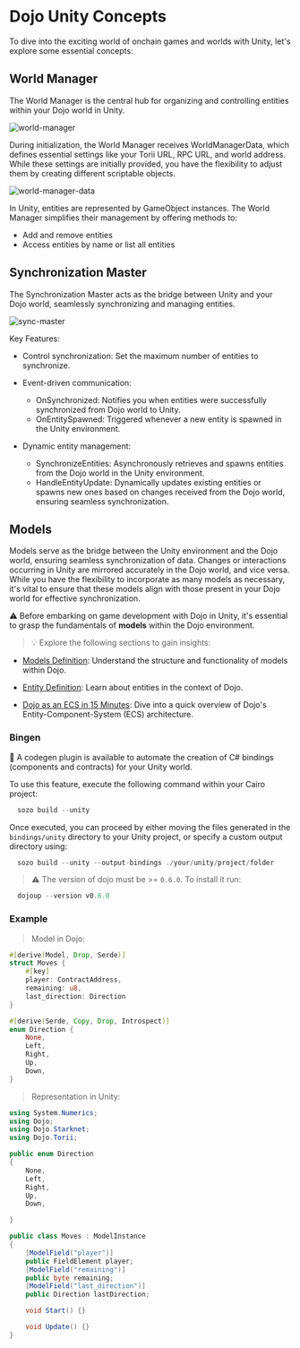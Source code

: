 # Dojo Unity Concepts

To dive into the exciting world of onchain games and worlds with Unity, let's explore some essential concepts:

## World Manager

The World Manager is the central hub for organizing and controlling entities within your Dojo world in Unity.

![world-manager](/unity/world-manager.png)

During initialization, the World Manager receives WorldManagerData, which defines essential settings like your Torii URL, RPC URL, and world address. While these settings are initially provided, you have the flexibility to adjust them by creating different scriptable objects.

![world-manager-data](/unity/world-manager-data.png)

In Unity, entities are represented by GameObject instances. The World Manager simplifies their management by offering methods to:

-   Add and remove entities
-   Access entities by name or list all entities

## Synchronization Master

The Synchronization Master acts as the bridge between Unity and your Dojo world, seamlessly synchronizing and managing entities.

![sync-master](/unity/sync-master.png)

Key Features:

-   Control synchronization: Set the maximum number of entities to synchronize.
-   Event-driven communication:

    -   OnSynchronized: Notifies you when entities were successfully synchronized from Dojo world to Unity.
    -   OnEntitySpawned: Triggered whenever a new entity is spawned in the Unity environment.

-   Dynamic entity management:
    -   SynchronizeEntities: Asynchronously retrieves and spawns entities from the Dojo world in the Unity environment.
    -   HandleEntityUpdate: Dynamically updates existing entities or spawns new ones based on changes received from the Dojo world, ensuring seamless synchronization.

## Models

Models serve as the bridge between the Unity environment and the Dojo world, ensuring seamless synchronization of data. Changes or interactions occurring in Unity are mirrored accurately in the Dojo world, and vice versa.
While you have the flexibility to incorporate as many models as necessary, it's vital to ensure that these models align with those present in your Dojo world for effective synchronization.

⚠️ Before embarking on game development with Dojo in Unity, it's essential to grasp the fundamentals of **models** within the Dojo environment.

> 💡 Explore the following sections to gain insights:

-   [Models Definition](/framework/models): Understand the structure and functionality of models within Dojo.

-   [Entity Definition](/framework/models/entities.md): Learn about entities in the context of Dojo.

-   [Dojo as an ECS in 15 Minutes](/tutorial/dojo-starter.mdx): Dive into a quick overview of Dojo's Entity-Component-System (ECS) architecture.

### Bingen

📖 A codegen plugin is available to automate the creation of C# bindings (components and contracts) for your Unity world.

To use this feature, execute the following command within your Cairo project:

```rust
  sozo build --unity
```

Once executed, you can proceed by either moving the files generated in the `bindings/unity` directory to your Unity project, or specify a custom output directory using:

```rust
  sozo build --unity --output-bindings ./your/unity/project/folder
```

> ⚠️ The version of dojo must be >= `0.6.0`. To install it run:

```rust
  dojoup --version v0.6.0
```

### Example

> Model in Dojo:

```rust
#[derive(Model, Drop, Serde)]
struct Moves {
    #[key]
    player: ContractAddress,
    remaining: u8,
    last_direction: Direction
}

#[derive(Serde, Copy, Drop, Introspect)]
enum Direction {
    None,
    Left,
    Right,
    Up,
    Down,
}

```

> Representation in Unity:

```cs
using System.Numerics;
using Dojo;
using Dojo.Starknet;
using Dojo.Torii;

public enum Direction
{
    None,
    Left,
    Right,
    Up,
    Down,

}

public class Moves : ModelInstance
{
    [ModelField("player")]
    public FieldElement player;
    [ModelField("remaining")]
    public byte remaining;
    [ModelField("last_direction")]
    public Direction lastDirection;

    void Start() {}

    void Update() {}
}
```
